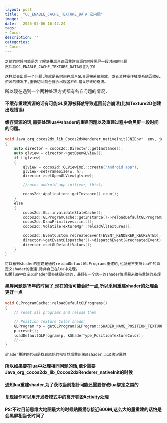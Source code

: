 ```yaml
---
layout: post
title:  "CC_ENABLE_CACHE_TEXTURE_DATA 宏问题"
image: ''
date:   2025-05-06 16:47:24
tags:
- Cocos
description: ''
categories: 
- Cocos
---
```

```
之前的时候可能是为了解决重后台返回重建资源的时候黑屏一段时间的问题
然后将CC_ENABLE_CACHE_TEXTURE_DATA设置为了0
```
```
这样就会出现一个问题,那就是长时间在后台GL资源被系统释放，或者某种操作触发系统回收GL资源的情况下,重新切回前台就会出现各种GL错误导致的崩溃。
```
所以现在遇到一个两种处理方式都有各自问题的情况，  
#### 不缓存重建资源的话有可能GL资源被释放导致返回前台崩溃(比如Texture2D创建出现错误)
#### 缓存资源的话,需要处理lua中shader的重建问题以及重建过程中会黑屏一段时间的问题。


```c++
void Java_org_cocos2dx_lib_Cocos2dxRenderer_nativeInit(JNIEnv*  env, jobject thiz, jint w, jint h)
{
    auto director = cocos2d::Director::getInstance();
    auto glview = director->getOpenGLView();
    if (!glview)
    {
        glview = cocos2d::GLViewImpl::create("Android app");
        glview->setFrameSize(w, h);
        director->setOpenGLView(glview);

        //cocos_android_app_init(env, thiz);

        cocos2d::Application::getInstance()->run();  
    }
    else
    {
        cocos2d::GL::invalidateStateCache();
        cocos2d::GLProgramCache::getInstance()->reloadDefaultGLPrograms();
        cocos2d::DrawPrimitives::init();
        cocos2d::VolatileTextureMgr::reloadAllTextures();

        cocos2d::EventCustom recreatedEvent(EVENT_RENDERER_RECREATED);
        director->getEventDispatcher()->dispatchEvent(&recreatedEvent);
        director->setGLDefaultValues();
    }
}
```

```
可以看到shader的重建是通过reloadDefaultGLPrograms重建的,也就是不支持lua中的自定义shader的重建,除非自己在lua中处理。
如果lua中自定义shader很多就挺麻烦的，最好有一个统一的shader管理器来维持重建的处理
```

#### 黑屏问题是15年的时候了,现在的话可能会好一点,所以采用重建shader的处理会更好一点
```c++
void GLProgramCache::reloadDefaultGLPrograms()
{
    // reset all programs and reload them
    
    // Position Texture Color shader
    GLProgram *p = getGLProgram(GLProgram::SHADER_NAME_POSITION_TEXTURE_COLOR);    
    p->reset();
    loadDefaultGLProgram(p, kShaderType_PositionTextureColor);
    //...
}
```
```
shader重建的代码是找到原始的指针然后重新编译shader,以及绑定属性
```
#### 所以如果要在lua中处理相同问题的话,至少需要Java_org_cocos2dx_lib_Cocos2dxRenderer_nativeInit的时候  
#### 通知lua重建shader,为了获取当前指针可能还需要修改lua绑定之类的

#### 复现操作可以用开发者模式中的离开销毁Activity处理


#### PS:不过目前思维大地图最大的时候贴图缓存接近600M,这么大的量重建的话怕是会黑屏相当长时间了